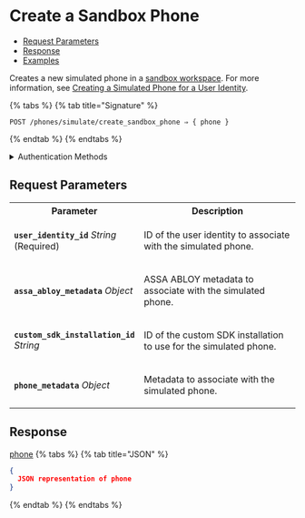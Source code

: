 # Create a Sandbox Phone

- [Request Parameters](./#request-parameters)
- [Response](./#response)
- [Examples](./#examples)

Creates a new simulated phone in a [sandbox workspace](../../../core-concepts/workspaces/README.md#sandbox-workspaces). For more information, see [Creating a Simulated Phone for a User Identity](../../../capability-guides/mobile-access/developing-in-a-sandbox-workspace.md#creating-a-simulated-phone-for-a-user-identity).

{% tabs %}
{% tab title="Signature" %}
```
POST /phones/simulate/create_sandbox_phone ⇒ { phone }
```
{% endtab %}
{% endtabs %}

<details>

<summary>Authentication Methods</summary>

- API key
- Personal access token
  <br>Must also include the `seam-workspace` header in the request.

To learn more, see [Authentication](https://docs.seam.co/latest/api/authentication).
</details>

## Request Parameters

<table>
<tr><th width="25%">Parameter</th><th>Description</th></tr>
<tr><td><strong><code>user_identity_id</code></strong> <i>String</i> (Required)</td>
<td>

ID of the user identity to associate with the simulated phone.
</td></tr>
<tr><td><strong><code>assa_abloy_metadata</code></strong> <i>Object</i></td>
<td>

ASSA ABLOY metadata to associate with the simulated phone.
</td></tr>
<tr><td><strong><code>custom_sdk_installation_id</code></strong> <i>String</i></td>
<td>

ID of the custom SDK installation to use for the simulated phone.
</td></tr>
<tr><td><strong><code>phone_metadata</code></strong> <i>Object</i></td>
<td>

Metadata to associate with the simulated phone.
</td></tr>
</table>

## Response

[phone](./)
{% tabs %}
{% tab title="JSON" %}
```json
{
  JSON representation of phone
}
```
{% endtab %}
{% endtabs %}
